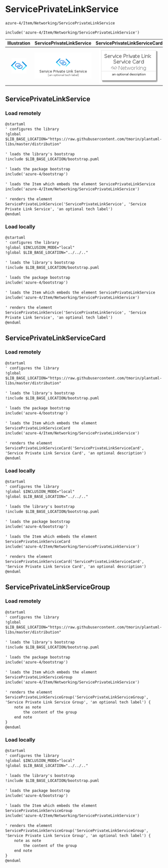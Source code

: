# ServicePrivateLinkService


```text
azure-4/Item/Networking/ServicePrivateLinkService
```

```text
include('azure-4/Item/Networking/ServicePrivateLinkService')
```



| Illustration | ServicePrivateLinkService | ServicePrivateLinkServiceCard | ServicePrivateLinkServiceGroup |
| :---: | :---: | :---: | :---: |
| ![illustration for Illustration](../../../azure-4/Item/Networking/ServicePrivateLinkService.png) | ![illustration for ServicePrivateLinkService](../../../azure-4/Item/Networking/ServicePrivateLinkService.Local.png) | ![illustration for ServicePrivateLinkServiceCard](../../../azure-4/Item/Networking/ServicePrivateLinkServiceCard.Local.png) | ![illustration for ServicePrivateLinkServiceGroup](../../../azure-4/Item/Networking/ServicePrivateLinkServiceGroup.Local.png) |




## ServicePrivateLinkService

### Load remotely
```plantuml
@startuml
' configures the library
!global $LIB_BASE_LOCATION="https://raw.githubusercontent.com/tmorin/plantuml-libs/master/distribution"

' loads the library's bootstrap
!include $LIB_BASE_LOCATION/bootstrap.puml

' loads the package bootstrap
include('azure-4/bootstrap')

' loads the Item which embeds the element ServicePrivateLinkService
include('azure-4/Item/Networking/ServicePrivateLinkService')

' renders the element
ServicePrivateLinkService('ServicePrivateLinkService', 'Service Private Link Service', 'an optional tech label')
@enduml
```

### Load locally
```plantuml
@startuml
' configures the library
!global $INCLUSION_MODE="local"
!global $LIB_BASE_LOCATION="../../.."

' loads the library's bootstrap
!include $LIB_BASE_LOCATION/bootstrap.puml

' loads the package bootstrap
include('azure-4/bootstrap')

' loads the Item which embeds the element ServicePrivateLinkService
include('azure-4/Item/Networking/ServicePrivateLinkService')

' renders the element
ServicePrivateLinkService('ServicePrivateLinkService', 'Service Private Link Service', 'an optional tech label')
@enduml
```

## ServicePrivateLinkServiceCard

### Load remotely
```plantuml
@startuml
' configures the library
!global $LIB_BASE_LOCATION="https://raw.githubusercontent.com/tmorin/plantuml-libs/master/distribution"

' loads the library's bootstrap
!include $LIB_BASE_LOCATION/bootstrap.puml

' loads the package bootstrap
include('azure-4/bootstrap')

' loads the Item which embeds the element ServicePrivateLinkServiceCard
include('azure-4/Item/Networking/ServicePrivateLinkService')

' renders the element
ServicePrivateLinkServiceCard('ServicePrivateLinkServiceCard', 'Service Private Link Service Card', 'an optional description')
@enduml
```

### Load locally
```plantuml
@startuml
' configures the library
!global $INCLUSION_MODE="local"
!global $LIB_BASE_LOCATION="../../.."

' loads the library's bootstrap
!include $LIB_BASE_LOCATION/bootstrap.puml

' loads the package bootstrap
include('azure-4/bootstrap')

' loads the Item which embeds the element ServicePrivateLinkServiceCard
include('azure-4/Item/Networking/ServicePrivateLinkService')

' renders the element
ServicePrivateLinkServiceCard('ServicePrivateLinkServiceCard', 'Service Private Link Service Card', 'an optional description')
@enduml
```

## ServicePrivateLinkServiceGroup

### Load remotely
```plantuml
@startuml
' configures the library
!global $LIB_BASE_LOCATION="https://raw.githubusercontent.com/tmorin/plantuml-libs/master/distribution"

' loads the library's bootstrap
!include $LIB_BASE_LOCATION/bootstrap.puml

' loads the package bootstrap
include('azure-4/bootstrap')

' loads the Item which embeds the element ServicePrivateLinkServiceGroup
include('azure-4/Item/Networking/ServicePrivateLinkService')

' renders the element
ServicePrivateLinkServiceGroup('ServicePrivateLinkServiceGroup', 'Service Private Link Service Group', 'an optional tech label') {
    note as note
        the content of the group
    end note
}
@enduml
```

### Load locally
```plantuml
@startuml
' configures the library
!global $INCLUSION_MODE="local"
!global $LIB_BASE_LOCATION="../../.."

' loads the library's bootstrap
!include $LIB_BASE_LOCATION/bootstrap.puml

' loads the package bootstrap
include('azure-4/bootstrap')

' loads the Item which embeds the element ServicePrivateLinkServiceGroup
include('azure-4/Item/Networking/ServicePrivateLinkService')

' renders the element
ServicePrivateLinkServiceGroup('ServicePrivateLinkServiceGroup', 'Service Private Link Service Group', 'an optional tech label') {
    note as note
        the content of the group
    end note
}
@enduml
```

